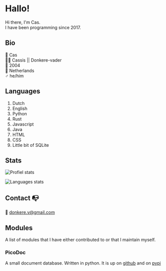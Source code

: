 # Hallo!
Hi there, I'm Cas.  
I have been programming since 2017.  

## Bio
👨 Cas  
👨‍💻 Cassis || Donkere-vader  
📅 2004  
📍  Netherlands  
♂️ he/him

## Languages
1. Dutch
2. English
3. Python
4. Rust
5. Javascript
6. Java
7. HTML
8. CSS
9. Little bit of SQLite

## Stats
![Profiel stats](https://github-readme-stats.vercel.app/api?username=donkere-vader&count_private=true&show_icons=true&theme=onedark)

![Languages stats](https://github-readme-stats.vercel.app/api/top-langs/?username=donkere-vader&theme=onedark)


## Contact 📭
📧 [donkere.v@gmail.com](mailto:donkere.v@gmail.com)

## Modules

A list of modules that I have either contributed to or that I maintain myself.

### PicoDoc

A small document database. Written in python. It is up on [github](https://www.github.com/donkere-vader/picodoc) and on [pypi](https://pypi.org/project/picodoc)
